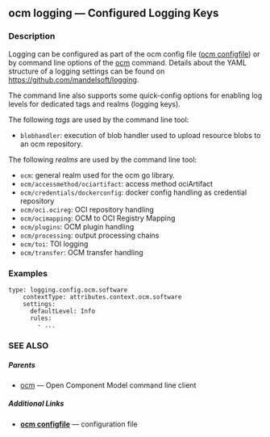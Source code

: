 ## ocm logging &mdash; Configured Logging Keys

### Description


Logging can be configured as part of the ocm config file ([ocm configfile](ocm_configfile.md))
or by command line options of the [ocm](ocm.md) command. Details about
the YAML structure of a logging settings can be found on https://github.com/mandelsoft/logging.

The command line also supports some quick-config options for enabling log levels
for dedicated tags and realms (logging keys).

The following *tags* are used by the command line tool:
  - <code>blobhandler</code>: execution of blob handler used to upload resource blobs to an ocm repository.



The following *realms* are used by the command line tool:
  - <code>ocm</code>: general realm used for the ocm go library.
  - <code>ocm/accessmethod/ociartifact</code>: access method ociArtifact
  - <code>ocm/credentials/dockerconfig</code>: docker config handling as credential repository
  - <code>ocm/oci.ocireg</code>: OCI repository handling
  - <code>ocm/ocimapping</code>: OCM to OCI Registry Mapping
  - <code>ocm/plugins</code>: OCM plugin handling
  - <code>ocm/processing</code>: output processing chains
  - <code>ocm/toi</code>: TOI logging
  - <code>ocm/transfer</code>: OCM transfer handling



### Examples

```
type: logging.config.ocm.software
    contextType: attributes.context.ocm.software
    settings:
      defaultLevel: Info
      rules:
        - ...
```

### SEE ALSO

##### Parents

* [ocm](ocm.md)	 &mdash; Open Component Model command line client



##### Additional Links

* [<b>ocm configfile</b>](ocm_configfile.md)	 &mdash; configuration file


